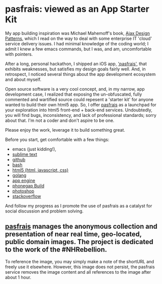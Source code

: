 ---
---


# pasfrais: viewed as an App Starter Kit

My app building inspiration was Michael Mahemoff's book, [Ajax Design Patterns](http://shop.oreilly.com/product/9780596101800.do), which I read on the way to deal with some enterprise IT 'cloud' service delivery issues. I had minimal knowledge of the coding world; I admit I knew a few emacs commands, but I was, and am, uncomfortable with pointers.

After a long, personal hackathon, I shipped an iOS app, ['pasfrais'](https://itunes.apple.com/us/app/pasfrais/id925137274?ls=1&mt=8), that exhibits weaknesses, but satisfies my design goals fairly well. And, in retrospect, I noticed several things about the app development ecosystem and about myself. 

Open source software is a very cool concept, and, in my narrow, app development case, I realized that exposing the un-obfuscated, fully commented and wartified source could repesent a 'starter kit' for anyone wanted to build their own html5 app. So, I offer [pasfrais](https://github.com/pasfrais/gae) as a launchpad for your exploration into html5 front-end + back-end services. Undoubtedly, you will find bugs, inconsistency, and lack of professional standards; sorry about that. I'm not a coder and don't aspire to be one. 

Please enjoy the work, leverage it to build something great. 

Before you start, get comfortable with a few things: 

- emacs (just kidding!), 
- [sublime text](http://www.sublimetext.com/) 
- [github](https://github.com/)
- [bash](http://en.wikipedia.org/wiki/Bash_(Unix_shell))
- [html5 (html, javascript, css)](http://www.html5rocks.com/en/) 
- [golang](https://golang.org/)
- [app engine](https://cloud.google.com/appengine/docs)
- [phonegap Build](https://build.phonegap.com/apps)
- [photoshop](http://www.photoshop.com/) 
- [stackoverflow](http://en.wikipedia.org/wiki/Stack_Overflow)


And follow my progress as I promote the use of pasfrais as a catalyst for social discussion and problem solving.

##  [pasfrais](http://pasfrais.cc/) manages the anonymous collection and presentation of near real time, geo-located, public domain images. The project is dedicated to the work of the #NHRebellion.

To reference the image, you may simply make a note of the shortURL and freely use it elsewhere. However, this image does not persist, the pasfrais service removes the image content and all references to the image after about 1 hour. 





